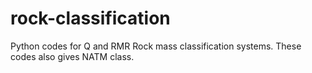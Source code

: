 # rock-classification
Python codes for Q and RMR Rock mass classification systems. These codes also gives NATM class.